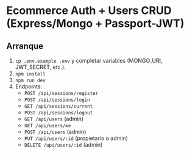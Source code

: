 # Ecommerce Auth + Users CRUD (Express/Mongo + Passport-JWT)

## Arranque
1. `cp .env.example .env` y completar variables (MONGO_URI, JWT_SECRET, etc.).
2. `npm install`
3. `npm run dev`
4. Endpoints:
   - `POST /api/sessions/register`
   - `POST /api/sessions/login`
   - `GET /api/sessions/current`
   - `POST /api/sessions/logout`
   - `GET /api/users` (admin)
   - `GET /api/users/me`
   - `POST /api/users` (admin)
   - `PUT /api/users/:id` (propietario o admin)
   - `DELETE /api/users/:id` (admin)
